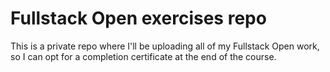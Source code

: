 # Fullstack Open exercises repo
This is a private repo where I'll be uploading all of my Fullstack Open work, so I can opt for a completion certificate at the end of the course.
